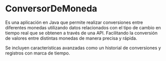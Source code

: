 # ConversorDeMoneda
Es una aplicación en Java que permite realizar conversiones entre diferentes monedas utilizando datos relacionados con el tipo de cambio en tiempo real que se obtenen a través de una API. Facilitando la conversión de valores entre distintas monedas de manera precisa y rápida.

Se incluyen características avanzadas como un historial de conversiones y registros con marca de tiempo.
